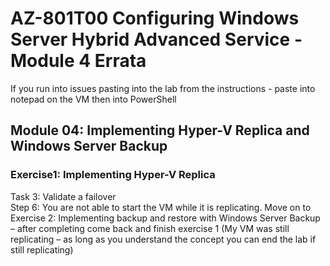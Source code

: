 # AZ-801T00 Configuring Windows Server  Hybrid Advanced Service - Module 4 Errata

If you run into issues pasting into the lab from the instructions - paste into notepad on the VM then into PowerShell<br>

## Module 04: Implementing Hyper-V Replica and Windows Server Backup

### Exercise1: Implementing Hyper-V Replica

Task 3: Validate a failover<br>
Step 6: You are not able to start the VM while it is replicating.  Move on to Exercise 2: Implementing backup and restore with Windows Server Backup – after completing come back and finish exercise 1 (My VM was still replicating – as long as you understand the concept you can end the lab if still replicating)
 
